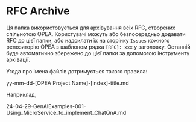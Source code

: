 # RFC Archive

Ця папка використовується для архівування всіх RFC, створених спільнотою OPEA. Користувачі можуть або безпосередньо додавати RFC до цієї папки, або надсилати їх на сторінку `Issues` кожного репозиторію OPEA з шаблоном рядка `[RFC]: xxx` у заголовку. Останній буде автоматично збережено до цієї папки за допомогою інструменту архівації.

Угода про імена файлів дотримується такого правила:

 yy-mm-dd-[OPEA Project Name]-[index]-title.md

Наприклад,

24-04-29-GenAIExamples-001-Using_MicroService_to_implement_ChatQnA.md
